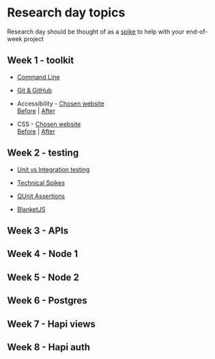 # Research day topics
Research day should be thought of as a [spike](http://www.extremeprogramming.org/rules/spike.html) to help with your end-of-week project

## Week 1 - toolkit
+ [Command Line](nice-link-here)

+ [Git & GitHub](nice-link-here)

+ Accessibility - [Chosen website](nice-link-here)  
[Before](nice-link-here) | [After](nice-link-here)

+ CSS - [Chosen website](nice-link-here)  
[Before](nice-link-here) | [After](nice-link-here)

## Week 2 - testing

+ [Unit vs Integration testing](nice-link-here)

+ [Technical Spikes](nice-link-here)

+ [QUnit Assertions](nice-link-here)

+ [BlanketJS](nice-link-here)

## Week 3 - APIs

## Week 4 - Node 1

## Week 5 - Node 2

## Week 6 - Postgres

## Week 7 - Hapi views

## Week 8 - Hapi auth
